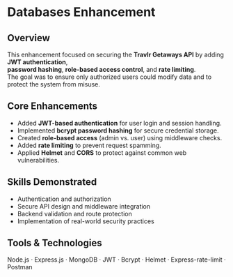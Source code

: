# Databases Enhancement

## Overview

This enhancement focused on securing the **Travlr Getaways API** by adding **JWT authentication**,  
**password hashing**, **role-based access control**, and **rate limiting**.  
The goal was to ensure only authorized users could modify data and to protect the system from misuse.

## Core Enhancements

- Added **JWT-based authentication** for user login and session handling.
- Implemented **bcrypt password hashing** for secure credential storage.
- Created **role-based access** (admin vs. user) using middleware checks.
- Added **rate limiting** to prevent request spamming.
- Applied **Helmet** and **CORS** to protect against common web vulnerabilities.

## Skills Demonstrated

- Authentication and authorization
- Secure API design and middleware integration
- Backend validation and route protection
- Implementation of real-world security practices

## Tools & Technologies

Node.js · Express.js · MongoDB · JWT · Bcrypt · Helmet · Express-rate-limit · Postman
